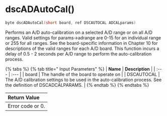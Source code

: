 # dscADAutoCal\(\)

```c
byte dscADAutoCal(short board, ref DSCAUTOCAL ADCALparams)
```

Performs an A/D auto-calibration on a selected A/D range or on all A/D ranges. Valid settings for params-&gt;adrange are 0-15 for an individual range or 255 for all ranges. See the board-specific information in Chapter 10 for descriptions of the valid ranges for each A/D board. This function incurs a delay of 0.5 - 2 seconds per A/D range to perform the auto-calibration process.

{% tabs %}
{% tab title=" Input Parameters" %}
| **Name** | **Description** |
| :--- | :--- |
| board | The handle of the board to operate on |
| DSCAUTOCAL | The A/D calibration settings to be used in the auto-calibration process. See the definition of DSCADCALPARAMS. |
{% endtab %}
{% endtabs %}

| Return Value |
| :--- |
| Error code or 0. |

